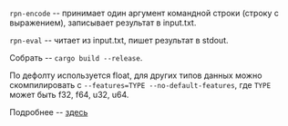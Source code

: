 
`rpn-encode` -- принимает один аргумент командной строки (строку с выражением), записывает результат в input.txt.

`rpn-eval` -- читает из input.txt, пишет результат в stdout.

Собрать -- `cargo build --release`.

По дефолту используется float, для других типов данных можно скомпилировать с `--features=TYPE --no-default-features`, где `TYPE` может быть f32, f64, u32, u64.

Подробнее -- [здесь](https://www.linux.org.ru/forum/development/15422159)
